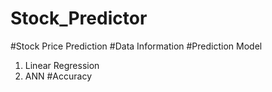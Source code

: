# Stock_Predictor

#Stock Price Prediction
#Data Information
#Prediction Model
1. Linear Regression
2. ANN
#Accuracy
